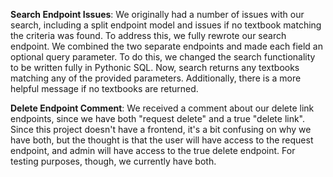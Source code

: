 **Search Endpoint Issues**:
We originally had a number of issues with our search, including a split endpoint model and issues if no textbook matching the criteria was found. To address this, we fully rewrote our search endpoint. We combined the two separate endpoints and made each field an optional query parameter. To do this, we changed the search functionality to be written fully in Pythonic SQL. Now, search returns any textbooks matching any of the provided parameters. Additionally, there is a more helpful message if no textbooks are returned.

**Delete Endpoint Comment**:
We received a comment about our delete link endpoints, since we have both "request delete" and a true "delete link". Since this project doesn't have a frontend, it's a bit confusing on why we have both, but the thought is that the user will have access to the request endpoint, and admin will have access to the true delete endpoint. For testing purposes, though, we currently have both.

